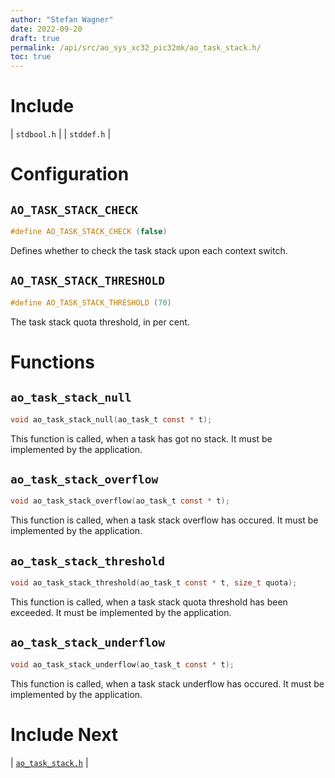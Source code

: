 ```yaml
---
author: "Stefan Wagner"
date: 2022-09-20
draft: true
permalink: /api/src/ao_sys_xc32_pic32mk/ao_task_stack.h/
toc: true
---
```


# Include

| `stdbool.h` |
| `stddef.h` |

# Configuration

## `AO_TASK_STACK_CHECK`

```c
#define AO_TASK_STACK_CHECK (false)
```

Defines whether to check the task stack upon each context switch.

## `AO_TASK_STACK_THRESHOLD`

```c
#define AO_TASK_STACK_THRESHOLD (70)
```

The task stack quota threshold, in per cent.

# Functions

## `ao_task_stack_null`

```c
void ao_task_stack_null(ao_task_t const * t);
```

This function is called, when a task has got no stack. It must be implemented by the application.

## `ao_task_stack_overflow`

```c
void ao_task_stack_overflow(ao_task_t const * t);
```

This function is called, when a task stack overflow has occured. It must be implemented by the application.

## `ao_task_stack_threshold`

```c
void ao_task_stack_threshold(ao_task_t const * t, size_t quota);
```

This function is called, when a task stack quota threshold has been exceeded. It must be implemented by the application.

## `ao_task_stack_underflow`

```c
void ao_task_stack_underflow(ao_task_t const * t);
```

This function is called, when a task stack underflow has occured. It must be implemented by the application.

# Include Next

| [`ao_task_stack.h`](../ao_sys/ao_task_stack.h.md) |
